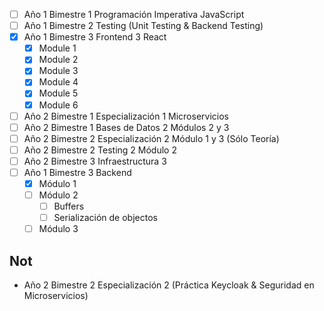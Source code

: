 - [ ] Año 1 Bimestre 1 Programación Imperativa JavaScript
- [ ] Año 1 Bimestre 2 Testing (Unit Testing & Backend Testing)
- [x] Año 1 Bimestre 3 Frontend 3 React
	- [x] Module 1
	- [x] Module 2
	- [x] Module 3
	- [x] Module 4
	- [x] Module 5
	- [x] Module 6
- [ ] Año 2 Bimestre 1 Especialización 1 Microservicios
- [ ] Año 2 Bimestre 1 Bases de Datos 2 Módulos 2 y 3
- [ ] Año 2 Bimestre 2 Especialización 2 Módulo 1 y 3 (Sólo Teoría)
- [ ] Año 2 Bimestre 2 Testing 2 Módulo 2
- [ ] Año 2 Bimestre 3 Infraestructura 3
- [ ] Año 1 Bimestre 3 Backend
	- [x] Módulo 1
	- [ ] Módulo 2
		- [ ] Buffers
		- [ ] Serialización de objectos
	- [ ] Módulo 3
## Not
* Año 2 Bimestre 2 Especialización 2 (Práctica Keycloak & Seguridad en Microservicios)
